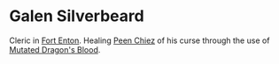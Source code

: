 # Galen Silverbeard

Cleric in [Fort Enton](../../Locations/Fort%20Enton.md). Healing [Peen Chiez](Peen%20Chiez) of his curse through the use of [Mutated Dragon's Blood](../../Items/Mutated%20Dragon's%20Blood.md).